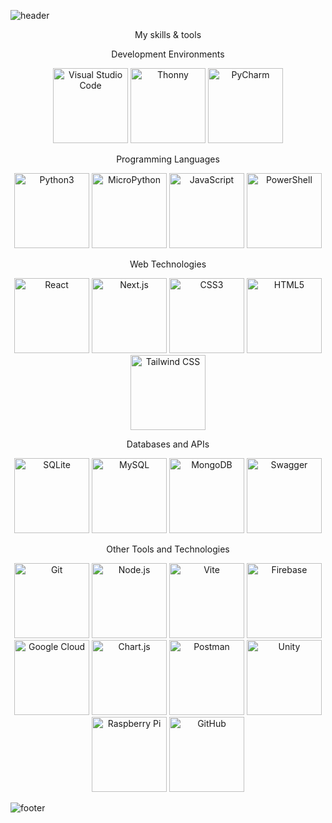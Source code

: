 ![header](https://capsule-render.vercel.app/api?type=waving&color=768390&height=200&section=header&text=Juhani%20Kangas&fontSize=50&fontColor=adbac7&animation=fadeIn&fontAlignY=38&descAlignY=51&descAlign=62)
<p align='center'>My skills & tools</p>
<p align='center'>Development Environments</p>
<p align='center'>
    <img src="https://your-3d-badge-url.com/VisualStudioCode.png" alt="Visual Studio Code" style="width: 120px; height: auto;"/>
    <img src="https://your-3d-badge-url.com/Thonny.png" alt="Thonny" style="width: 120px; height: auto;"/>
    <img src="https://your-3d-badge-url.com/PyCharm.png" alt="PyCharm" style="width: 120px; height: auto;"/>
</p>
<p align='center'>Programming Languages</p>
<p align='center'>
    <img src="https://your-3d-badge-url.com/Python3.png" alt="Python3" style="width: 120px; height: auto;"/>
    <img src="https://your-3d-badge-url.com/MicroPython.png" alt="MicroPython" style="width: 120px; height: auto;"/>
    <img src="https://your-3d-badge-url.com/JavaScript.png" alt="JavaScript" style="width: 120px; height: auto;"/>
    <img src="https://your-3d-badge-url.com/PowerShell.png" alt="PowerShell" style="width: 120px; height: auto;"/>
</p>
<p align='center'>Web Technologies</p>
<p align='center'>
    <img src="https://your-3d-badge-url.com/React.png" alt="React" style="width: 120px; height: auto;"/>
    <img src="https://your-3d-badge-url.com/Next.js.png" alt="Next.js" style="width: 120px; height: auto;"/>
    <img src="https://your-3d-badge-url.com/CSS3.png" alt="CSS3" style="width: 120px; height: auto;"/>
    <img src="https://your-3d-badge-url.com/HTML5.png" alt="HTML5" style="width: 120px; height: auto;"/>
    <img src="https://your-3d-badge-url.com/Tailwind_CSS.png" alt="Tailwind CSS" style="width: 120px; height: auto;"/>
</p>
<p align='center'>Databases and APIs</p>
<p align='center'>
    <img src="https://your-3d-badge-url.com/SQLite.png" alt="SQLite" style="width: 120px; height: auto;"/>
    <img src="https://your-3d-badge-url.com/MySQL.png" alt="MySQL" style="width: 120px; height: auto;"/>
    <img src="https://your-3d-badge-url.com/MongoDB.png" alt="MongoDB" style="width: 120px; height: auto;"/>
    <img src="https://your-3d-badge-url.com/Swagger.png" alt="Swagger" style="width: 120px; height: auto;"/>
</p>
<p align='center'>Other Tools and Technologies</p>
<p align='center'>
    <img src="https://your-3d-badge-url.com/Git.png" alt="Git" style="width: 120px; height: auto;"/>
    <img src="https://your-3d-badge-url.com/Node.js.png" alt="Node.js" style="width: 120px; height: auto;"/>
    <img src="https://your-3d-badge-url.com/Vite.png" alt="Vite" style="width: 120px; height: auto;"/>
    <img src="https://your-3d-badge-url.com/Firebase.png" alt="Firebase" style="width: 120px; height: auto;"/>
    <img src="https://your-3d-badge-url.com/GoogleCloud.png" alt="Google Cloud" style="width: 120px; height: auto;"/>
    <img src="https://your-3d-badge-url.com/Chart.js.png" alt="Chart.js" style="width: 120px; height: auto;"/>
    <img src="https://your-3d-badge-url.com/Postman.png" alt="Postman" style="width: 120px; height: auto;"/>
    <img src="https://your-3d-badge-url.com/Unity.png" alt="Unity" style="width: 120px; height: auto;"/>
    <img src="https://your-3d-badge-url.com/RaspberryPi.png" alt="Raspberry Pi" style="width: 120px; height: auto;"/>
    <img src="https://your-3d-badge-url.com/GitHub.png" alt="GitHub" style="width: 120px; height: auto;"/>
</p>

![footer](https://capsule-render.vercel.app/api?type=waving&color=768390&height=200&section=footer&animation=fadeIn&fontAlignY=38&descAlignY=51&descAlign=62)
